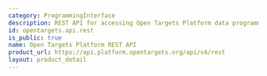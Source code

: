 ```yaml
---
category: ProgrammingInterface
description: REST API for accessing Open Targets Platform data programmatically.
id: opentargets.api.rest
is_public: true
name: Open Targets Platform REST API
product_url: https://api.platform.opentargets.org/api/v4/rest
layout: product_detail
---
```

